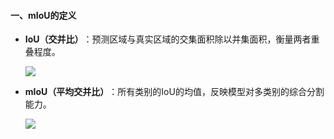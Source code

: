 #### **一、mIoU的定义**

- ​**IoU（交并比）​**：预测区域与真实区域的交集面积除以并集面积，衡量两者重叠程度。
    
    ![](https://i-blog.csdnimg.cn/direct/66e0045e7037432691954aa6d36f51fd.png)
    
- ​**mIoU（平均交并比）​**：所有类别的IoU的均值，反映模型对多类别的综合分割能力。
    
    ![](https://i-blog.csdnimg.cn/direct/f86d826333f441fa8a19048a73138490.png)
